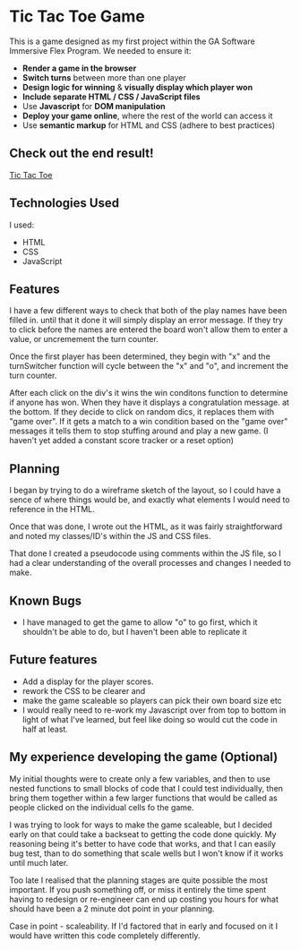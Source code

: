 # Tic Tac Toe Game

This is a game designed as my first project within the GA Software Immersive Flex Program. We needed to ensure it:

- **Render a game in the browser**
- **Switch turns** between more than one player
- **Design logic for winning** & **visually display which player won**
- **Include separate HTML / CSS / JavaScript files**
- Use **Javascript** for **DOM manipulation**
- **Deploy your game online**, where the rest of the world can access it
- Use **semantic markup** for HTML and CSS (adhere to best practices)

## Check out the end result!

[Tic Tac Toe](https://rshipard.github.io/tictactoe/)

## Technologies Used

I used: 

- HTML
- CSS
- JavaScript

## Features

I have a few different ways to check that both of the play names have been filled in. until that it done it will simply display an error message. If they try to click before the names are entered the board won't allow them to enter a value, or uncremement the turn counter.

Once the first player has been determined, they begin with "x" and the turnSwitcher function will cycle between the "x" and "o", and increment the turn counter.

After each click on the div's it wins the win conditons function to determine if anyone has won. When they have it displays a congratulation message. at the bottom. If they decide to click on random dics, it replaces them with "game over". If it gets a match to a win condition based on the "game over" messages it tells them to stop stuffing around and play a new game. (I haven't yet added a constant score tracker or a reset option)


<!-- (ADD A SCREENSHOT HERE) -->

## Planning

I began by trying to do a wireframe sketch of the layout, so I could have a sence of where things would be, and exactly what elements I would need to reference in the HTML.

Once that was done, I wrote out the HTML, as it was fairly straightforward and noted my classes/ID's within the JS and CSS files.

That done I created a pseudocode using comments within the JS file, so I had a clear understanding of the overall processes and changes I needed to make.

## Known Bugs

- I have managed to get the game to allow "o" to go first, which it shouldn't be able to do, but I haven't been able to replicate it

## Future features

- Add a display for the player scores.
- rework the CSS to be clearer and 
- make the game scaleable so players can pick their own board size etc
- I would really need to re-work my Javascript over from top to bottom in light of what I've learned, but feel like doing so would cut the code in half at least.

## My experience developing the game (Optional)

My initial thoughts were to create only a few variables, and then to use nested functions to small blocks of code that I could test individually, then bring them together within a few larger functions that would be called as people clicked on the individual cells fo the game.

I was trying to look for ways to make the game scaleable, but I decided early on that could take a backseat to getting the code done quickly. My reasoning being it's better to have code that works, and that I can easily bug test, than to do something that scale wells but I won't know if it  works until much later.

Too late I realised that the planning stages are quite possible the most important. If you push something off, or miss it entirely the time spent having to redesign or re-engineer can end up costing you hours for what should have been a 2 minute dot point in your planning.

Case in point - scaleability. If I'd factored that in early and focused on it I would have written this code completely differently.